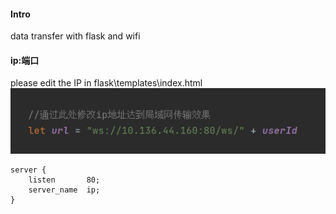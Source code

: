 #### Intro
data  transfer with flask and wifi

#### ip:端口
please edit the IP in flask\templates\index.html
![img_1.png](img_1.png)

```
server {
    listen       80;
    server_name  ip;
}
```
